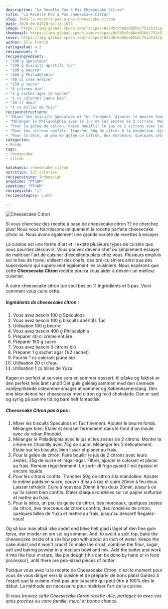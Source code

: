 ```yaml
---
description: "La Recette Pas à Pas Cheesecake Citron"
title: "La Recette Pas à Pas Cheesecake Citron"
slug: 3943-la-recette-pas-a-pas-cheesecake-citron
date: 2020-09-01T20:34:13.167Z
image: https://img-global.cpcdn.com/recipes/0e7d5c9c68ee02b6/751x532cq70/cheesecake-citron-photo-principale-de-la-recette.jpg
thumbnail: https://img-global.cpcdn.com/recipes/0e7d5c9c68ee02b6/751x532cq70/cheesecake-citron-photo-principale-de-la-recette.jpg
cover: https://img-global.cpcdn.com/recipes/0e7d5c9c68ee02b6/751x532cq70/cheesecake-citron-photo-principale-de-la-recette.jpg
author: Ella French
ratingvalue: 4.2
reviewcount: 9
recipeingredient:
- "100 g Speculoos"
- "100 g biscuits apritifs Tuc"
- "100 g beurre"
- "400 g Philadelphia"
- "40 cl crme entire"
- "150 g sucre"
- "6 citrons bio"
- "1 g sachet agar 12 sachet"
- "1 cs colorant jaune bio"
- "20 cl deau"
- "1 cs billes de Yuzu"
recipeinstructions:
- "Mixer les biscuits Speculoos et Tuc finement. Ajouter le beurre fondu. Mélanger bien. Etaler et écraser fermement dans le fond d&#39;un moule avec du ruban Rhodoid."
- "Mélanger le Philadelphia avec le jus et les zestes de 2 citrons. Monter la crème en Chantilly avec 75g de sucre. Mélanger les 2 délicatement. Etaler sur les biscuits, bien lisser et placer au frais."
- "Pour la gelée de citron. Faire bouillir le jus de 2 citrons avec leurs zestes, 25g de sucre et l&#39;agar-agar. Filtrer, ajouter le colorant et placer au frais. Remuer régulièrement. Le sortir di frigo quand il est épaissi et encore liquide."
- "Pour les citrons confits. Trancher 50g de citron à la mandoline. Ajouter le même poids en sucre, couvrir d&#39;eau à raz et cuire 20min à feu doux. Laisser refroidir. Cuire à nouveau 20min à feu doux 20min, jusqu&#39;à ce qu&#39;ils soient bien confits. Etaler chaque rondelles sur un papier sulfurisé et mettre au frais."
- "Pour la déco, un peu de gelée de citron, des morceaux, quelques zestes de citron, des morceaux de citrons confits, des rondelles de citron, quelques billes de Yuzu et mettre au frais, jusqu&#39;au dessert! Regalez-vous!"
categories:
- Resep
tags:
- cheesecake
- citron

katakunci: cheesecake citron 
nutrition: 137 calories
recipecuisine: Indonesian
preptime: "PT16M"
cooktime: "PT46M"
recipeyield: "1"
recipecategory: Lunch

---
```



![Cheesecake Citron](https://img-global.cpcdn.com/recipes/0e7d5c9c68ee02b6/751x532cq70/cheesecake-citron-photo-principale-de-la-recette.jpg)

Si vous cherchez des recette à base de cheesecake citron ?? ne cherchez plus! Nous vous fournissons uniquement la recette parfaite cheesecake citron ici. Nous avons également une grande variété de recettes à essayer.

La cuisine est une forme d'art et il existe plusieurs types de cuisine que vous pourriez découvrir. Vous pouvez devenir chef ou simplement essayer de maîtriser l'art de cuisiner d'excellents plats chez vous. Plusieurs emplois sur le lieu de travail utilisent des chefs, des pré-cuisiniers ainsi que des superviseurs qui supervisent également les cuisiniers. Nous espérons que cette <strong> Cheesecake Citron </strong> recette pourra vous aider à devenir un meilleur cuisinier.

<!--inarticleads1-->

À cuire cheesecake citron tue seul besion 11 Ingrédients et 5 pas. Voici comment vous cuire cette.

##### Ingrédients de cheesecake citron :

1. Vous avez besoin 100 g Speculoos
1. Vous avez besoin 100 g biscuits apéritifs Tuc
1. Utilisation 100 g beurre
1. Vous avez besoin 400 g Philadelphia
1. Préparer 40 cl crème entière
1. Préparer 150 g sucre
1. Vous avez besoin 6 citrons bio
1. Préparer 1 g sachet agar (1/2 sachet)
1. Fournir 1 cs colorant jaune bio
1. Utilisation 20 cl d&#39;eau
1. Utilisation 1 cs billes de Yuzu


Kagen er perfekt at servere som en sommer dessert, til påske og faktisk er den perfekt hele året rundt! Det gule gelélag sammen med den cremede vaniljeprikkede ostecreme smager af sommer og Københavnerstang. Den ene blev denne her cheesecake med citron og hvid chokolade. Den er sød og syrlig på samme tid og bare helt fantastisk. 

<!--inarticleads2-->

##### Cheesecake Citron pas à pas :

1. Mixer les biscuits Speculoos et Tuc finement. Ajouter le beurre fondu. Mélanger bien. Etaler et écraser fermement dans le fond d&#39;un moule avec du ruban Rhodoid.
1. Mélanger le Philadelphia avec le jus et les zestes de 2 citrons. Monter la crème en Chantilly avec 75g de sucre. Mélanger les 2 délicatement. Etaler sur les biscuits, bien lisser et placer au frais.
1. Pour la gelée de citron. Faire bouillir le jus de 2 citrons avec leurs zestes, 25g de sucre et l&#39;agar-agar. Filtrer, ajouter le colorant et placer au frais. Remuer régulièrement. Le sortir di frigo quand il est épaissi et encore liquide.
1. Pour les citrons confits. Trancher 50g de citron à la mandoline. Ajouter le même poids en sucre, couvrir d&#39;eau à raz et cuire 20min à feu doux. Laisser refroidir. Cuire à nouveau 20min à feu doux 20min, jusqu&#39;à ce qu&#39;ils soient bien confits. Etaler chaque rondelles sur un papier sulfurisé et mettre au frais.
1. Pour la déco, un peu de gelée de citron, des morceaux, quelques zestes de citron, des morceaux de citrons confits, des rondelles de citron, quelques billes de Yuzu et mettre au frais, jusqu&#39;au dessert! Regalez-vous!


Og så kan man altså ikke andet end blive helt glad i låget af den fine gule farve, der minder en om sol og sommer. And, to avoid a split top, bake the cheesecake inside of a shallow pan with about an inch of water. Keeps the cake moist and it won&#39;t crack! To make the crust, combine the flour, sugar, salt and baking powder in a medium bowl and mix. Add the butter and work it into the flour mixture, like pie dough (this can be done by hand or in food processor), until there are pea-sized pieces of butter. 

<!--inarticleads1-->

<p>
Puisque vous avez lu la recette de Cheesecake Citron, c'est le moment pour vous de vous diriger vers la cuisine et de préparer de bons plats! Gardez à l'esprit que la cuisine n'est pas une capacité qui peut être à 100% dès le début. La méthode est nécessaire pour maîtriser l'art de la cuisine.
</p>

<p>
<i>Si vous trouvez cette Cheesecake Citron recette utile, partagez-la avec vos amis proches ou votre famille, merci et bonne chance.</i>
</p>
